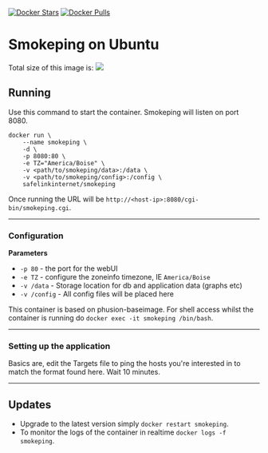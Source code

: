 [![Docker Stars](https://img.shields.io/docker/stars/safelinkinternet/smokeping.svg)](https://hub.docker.com/r/safelinkinternet/smokeping/) [![Docker Pulls](https://img.shields.io/docker/pulls/safelinkinternet/smokeping.svg)](https://hub.docker.com/r/safelinkinternet/smokeping/)
# Smokeping on Ubuntu
Total size of this image is:
[![](https://badge.imagelayers.io/safelinkinternet/smokeping:latest.svg)](https://imagelayers.io/?images=safelinkinternet/smokeping:latest 'Get your own badge on imagelayers.io')

## Running

Use this command to start the container. Smokeping will listen on port 8080.
```
docker run \
	--name smokeping \
	-d \
	-p 8080:80 \
	-e TZ="America/Boise" \
	-v <path/to/smokeping/data>:/data \
	-v <path/to/smokeping/config>:/config \
	safelinkinternet/smokeping
```

Once running the URL will be `http://<host-ip>:8080/cgi-bin/smokeping.cgi`.

________________________________________

### Configuration
**Parameters**

* `-p 80` - the port for the webUI
* `-e TZ` - configure the zoneinfo timezone, IE `America/Boise`
* `-v /data` - Storage location for db and application data (graphs etc)
* `-v /config` - All config files will be placed here

This container is based on phusion-baseimage. For shell access whilst the container is running do `docker exec -it smokeping /bin/bash`.

________________________________________
### Setting up the application

Basics are, edit the Targets file to ping the hosts you're interested in to match the format found here. Wait 10 minutes.

________________________________________
## Updates

* Upgrade to the latest version simply `docker restart smokeping`.
* To monitor the logs of the container in realtime `docker logs -f smokeping`.
